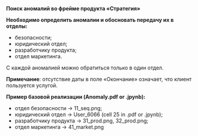 **Поиск аномалий во фрейме продукта «Стратегия»**

**Необходимо определить аномалии и обосновать передачу их в отделы:**
- безопасности;
- юридический отдел;
- разработчику продукта;
- отдел маркетинга. 

С каждой аномалией можно обратиться только в один отдел.

**Примечание**: отсутствие даты в поле «Окончание» означает, что клиент пользуется услугой.

**Пример базовой реализации (Anomaly.pdf or .jpynb):**
- отдел безопасности -> 11_seq.png;
- юридический отдел -> User_6066 (cell 25 in .pdf or .jpynb);
- разработчику продукта -> 31_prod.png, 32_prod.png;
- отдел маркетинга -> 41_market.png
